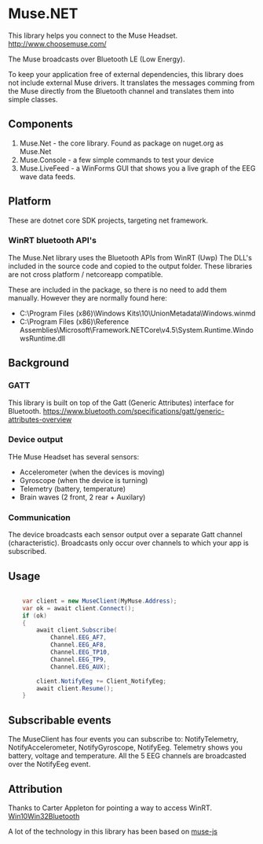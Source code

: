 # Muse.NET 
This library helps you connect to the Muse Headset. 
http://www.choosemuse.com/

The Muse broadcasts over Bluetooth LE (Low Energy).

To keep your application free of external dependencies, this library does not include external Muse drivers. 
It translates the messages comming from the Muse directly from the Bluetooth channel and translates them
into simple classes.

## Components
1. Muse.Net - the core library. Found as package on nuget.org as Muse.Net
2. Muse.Console - a few simple commands to test your device
3. Muse.LiveFeed - a WinForms GUI that shows you a live graph of the EEG wave data feeds.

## Platform
These are dotnet core SDK projects, targeting net framework.  

### WinRT bluetooth API's 
The Muse.Net library uses the Bluetooth APIs from WinRT (Uwp)
The DLL's included in the source code and copied to the output folder.
These libraries are not cross platform / netcoreapp compatible. 

These are included in the package, so there is no need to add them manually. However they are normally found here:
- C:\Program Files (x86)\Windows Kits\10\UnionMetadata\Windows.winmd
- C:\Program Files (x86)\Reference Assemblies\Microsoft\Framework\.NETCore\v4.5\System.Runtime.WindowsRuntime.dll

## Background

### GATT
This library is built on top of the Gatt (Generic Attributes) interface for Bluetooth.
https://www.bluetooth.com/specifications/gatt/generic-attributes-overview

### Device output
THe Muse Headset has several sensors:
- Accelerometer (when the devices is moving)
- Gyroscope (when the device is turning)
- Telemetry (battery, temperature)
- Brain waves (2 front, 2 rear + Auxilary)

### Communication
The device broadcasts each sensor output over a separate Gatt channel (characteristic). 
Broadcasts only occur over channels to which your app is subscribed.

## Usage
```csharp

	var client = new MuseClient(MyMuse.Address);
	var ok = await client.Connect();
	if (ok)
	{
		await client.Subscribe(
			Channel.EEG_AF7, 
			Channel.EEG_AF8, 
			Channel.EEG_TP10, 
			Channel.EEG_TP9,
			Channel.EEG_AUX);

		client.NotifyEeg += Client_NotifyEeg;
		await client.Resume();
	}
```

## Subscribable events
The MuseClient has four events you can subscribe to: NotifyTelemetry, NotifyAccelerometer, NotifyGyroscope, NotifyEeg.
Telemetry shows you battery, voltage and temperature. All the 5 EEG channels are broadcasted over the NotifyEeg event.


## Attribution
Thanks to Carter Appleton for pointing a way to access WinRT.
[Win10Win32Bluetooth](https://github.com/CarterAppleton/Win10Win32Bluetooth)

A lot of the technology in this library has been based on [muse-js](https://github.com/urish/muse-js)